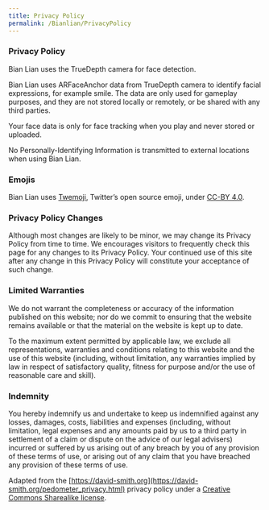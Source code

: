 ```yaml
---
title: Privacy Policy
permalink: /Bianlian/PrivacyPolicy
---
```


### Privacy Policy

Bian Lian uses the TrueDepth camera for face detection.

Bian Lian uses ARFaceAnchor data from TrueDepth camera to identify facial expressions, for example smile. The data are only used for gameplay purposes, and they are not stored locally or remotely, or be shared with any third parties.

Your face data is only for face tracking when you play and never stored or uploaded. 

No Personally-Identifying Information is transmitted to external locations when using Bian Lian.

### Emojis

Bian Lian uses [Twemoji](https://twemoji.twitter.com), Twitter’s open source emoji, under [CC-BY 4.0](https://creativecommons.org/licenses/by/4.0/).

### Privacy Policy Changes

Although most changes are likely to be minor, we may change its Privacy Policy from time to time. We encourages visitors to frequently check this page for any changes to its Privacy Policy. Your continued use of this site after any change in this Privacy Policy will constitute your acceptance of such change.

### Limited Warranties

We do not warrant the completeness or accuracy of the information published on this website; nor do we commit to ensuring that the website remains available or that the material on the website is kept up to date. 

To the maximum extent permitted by applicable law, we exclude all representations, warranties and conditions relating to this website and the use of this website (including, without limitation, any warranties implied by law in respect of satisfactory quality, fitness for purpose and/or the use of reasonable care and skill).


### Indemnity

You hereby indemnify us and undertake to keep us indemnified against any losses, damages, costs, liabilities and expenses (including, without limitation, legal expenses and any amounts paid by us to a third party in settlement of a claim or dispute on the advice of our legal advisers) incurred or suffered by us arising out of any breach by you of any provision of these terms of use, or arising out of any claim that you have breached any provision of these terms of use.

Adapted from the [https://david-smith.org](https://david-smith.org/pedometer_privacy.html) privacy policy under a [Creative Commons Sharealike license](http://creativecommons.org/licenses/by-sa/2.5/).